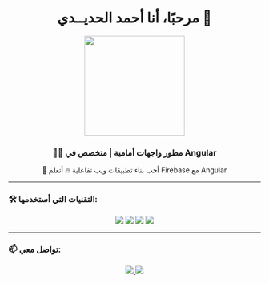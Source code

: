 <h1 align="center">مرحبًا، أنا أحمد الحديــدي 👋</h1>

<p align="center">
  <img src="https://media.giphy.com/media/QTfX9Ejfra3ZmNxh6B/giphy.gif" width="200"/>
</p>

<h3 align="center">👨‍💻 مطور واجهات أمامية | متخصص في Angular</h3>

<p align="center">
  🚀 أحب بناء تطبيقات ويب تفاعلية  
  🔥 أتعلم Firebase مع Angular  
</p>

---

### 🛠 التقنيات التي أستخدمها:
<p align="center">
  <img src="https://img.shields.io/badge/Angular-DD0031?style=for-the-badge&logo=angular&logoColor=white" />
  <img src="https://img.shields.io/badge/TypeScript-3178C6?style=for-the-badge&logo=typescript&logoColor=white" />
  <img src="https://img.shields.io/badge/Firebase-FFCA28?style=for-the-badge&logo=firebase&logoColor=black" />
  <img src="https://img.shields.io/badge/GitHub-181717?style=for-the-badge&logo=github&logoColor=white" />
</p>

---

### 📫 تواصل معي:
<p align="center">
  <a href="https://www.linkedin.com/in/YOUR_USERNAME/">
    <img src="https://img.shields.io/badge/LinkedIn-0077B5?style=for-the-badge&logo=linkedin&logoColor=white" />
  </a>
  <a href="https://github.com/YOUR_USERNAME">
    <img src="https://img.shields.io/badge/GitHub-181717?style=for-the-badge&logo=github&logoColor=white" />
  </a>
</p>
